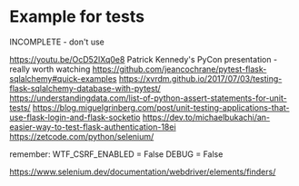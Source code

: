 # Example for tests
INCOMPLETE - don't use

https://youtu.be/OcD52lXq0e8 Patrick Kennedy's PyCon presentation - really worth watching
https://github.com/jeancochrane/pytest-flask-sqlalchemy#quick-examples
https://xvrdm.github.io/2017/07/03/testing-flask-sqlalchemy-database-with-pytest/
https://understandingdata.com/list-of-python-assert-statements-for-unit-tests/
https://blog.miguelgrinberg.com/post/unit-testing-applications-that-use-flask-login-and-flask-socketio
https://dev.to/michaelbukachi/an-easier-way-to-test-flask-authentication-18ei
https://zetcode.com/python/selenium/


remember: WTF_CSRF_ENABLED = False
DEBUG = False

https://www.selenium.dev/documentation/webdriver/elements/finders/



